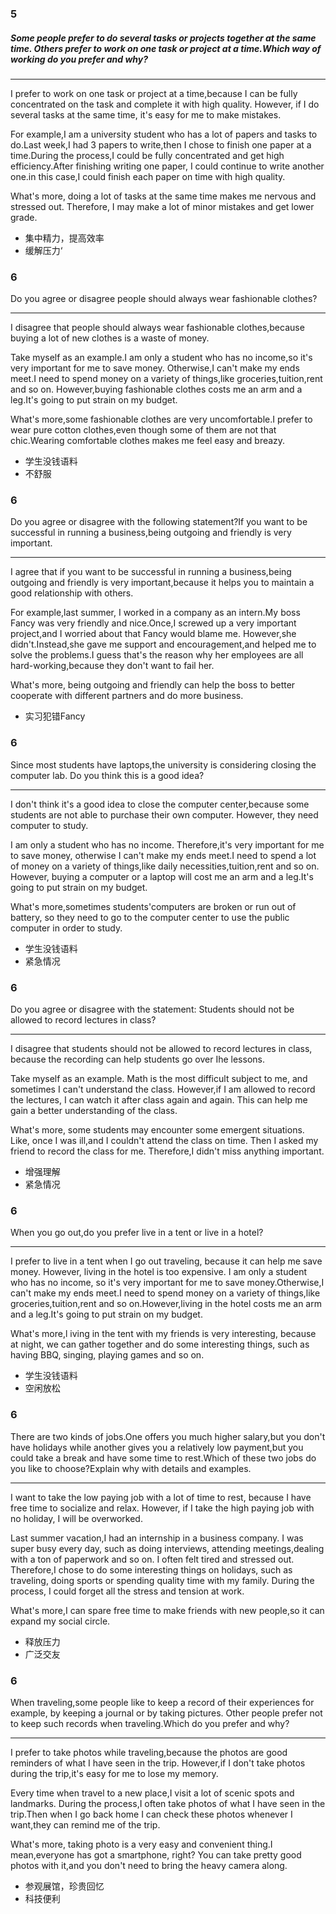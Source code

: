 ### 5

##### Some people prefer to do several tasks or projects together at the same time. Others prefer to work on one task or project at a time.Which way of working do you prefer and why?

---

I prefer to work on one task or project at a time,because I can be fully concentrated on the task and complete it with high quality. However, if I do several tasks at the same time, it's easy for me to make mistakes.

For example,I am a university student who has a lot of papers and tasks to do.Last week,I had 3 papers to write,then I chose to finish one paper at a time.During the process,I could be fully concentrated and get high efficiency.After finishing writing one paper, I could continue to write another one.in this case,I could finish each paper on time with high quality.

What's more, doing a lot of tasks at the same time makes me nervous and stressed out. Therefore, I may make a lot of minor mistakes and get lower grade.

- 集中精力，提高效率
- 缓解压力‘

### 6

Do you agree or disagree people should always wear fashionable clothes?

---

I disagree that people should always wear fashionable clothes,because buying a lot of new clothes is a waste of money.

Take myself as an example.I am only a student who has no income,so it's very important for me to save money. Otherwise,I can't make my ends meet.I need to spend money on a variety of things,like groceries,tuition,rent and so on. However,buying fashionable clothes costs me an arm and a leg.It's going to put strain on my budget.

What's more,some fashionable clothes are very uncomfortable.I prefer to wear pure cotton clothes,even though some of them are not that chic.Wearing comfortable clothes makes me feel easy and breazy.

- 学生没钱语料
- 不舒服

### 6

Do you agree or disagree with the following statement?If you want to be successful in running a business,being outgoing and friendly is very important.

---

I agree that if you want to be successful in running a business,being outgoing and friendly is very important,because it helps you to maintain a good relationship with others.

For example,last summer, I worked in a company as an intern.My boss Fancy was very friendly and nice.Once,I screwed up a very important project,and I worried about that Fancy would blame me. However,she didn't.Instead,she gave me support and encouragement,and helped me to solve the problems.I guess that's the reason why her employees are all hard-working,because they don't want to fail her.

What's more, being outgoing and friendly can help the boss to better cooperate with different partners and do more business.

- 实习犯错Fancy

### 6

Since most students have laptops,the university is considering closing the computer lab. Do you think this is a good idea?

---

I don't think it's a good idea to close the computer center,because some students are not able to purchase their own computer. However, they need computer to study.

I am only a student who has no income. Therefore,it's very important for me to save money, otherwise I can't make my ends meet.I need to spend a lot of money on a variety of things,like daily necessities,tuition,rent and so on. However, buying a computer or a laptop will cost me an arm and a leg.It's going to put strain on my budget.

What's more,sometimes students'computers are broken or run out of battery, so they need to go to the computer center to use the public computer in order to study.

- 学生没钱语料
- 紧急情况

### 6

Do you agree or disagree with the statement: Students should not be allowed to record lectures in class?

---

I disagree that students should not be allowed to record lectures in class, because the recording can help students go over Ihe lessons.

Take myself as an example. Math is the most difficult subject to me, and sometimes I can't understand the class. However,if I am allowed to record the lectures, I can watch it after class again and again. This can help me gain a better understanding of the class.

What's more, some students may encounter some emergent situations. Like, once I was ill,and I couldn't attend the class on time. Then I asked my friend to record the class for me. Therefore,I didn't miss anything important.

- 增强理解
- 紧急情况

### 6

When you go out,do you prefer live in a tent or live in a hotel?

---

I prefer to live in a tent when I go out traveling, because it can help me save money. However, living in the hotel is too expensive. I am only a student who has no income, so it's very important for me to save money.Otherwise,I can't make my ends meet.I need to spend money on a variety of things,like groceries,tuition,rent and so on.However,living in the hotel costs me an arm and a leg.It's going to put strain on my budget.

What's more,l iving in the tent with my friends is very interesting, because at night, we can gather together and do some interesting things, such as having BBQ, singing, playing games and so on.

- 学生没钱语料
- 空闲放松

### 6

There are two kinds of jobs.One offers you much higher salary,but you don't have holidays while another gives you a relatively low payment,but you could take a break and have some time to rest.Which of these two jobs do you like to choose?Explain why with details and examples.

---

I want to take the low paying job with a lot of time to rest, because I have free time to socialize and relax. However, if I take the high paying job with no holiday, I will be overworked.

Last summer vacation,I had an internship in a business company. I was super busy every day, such as doing interviews, attending meetings,dealing with a ton of paperwork and so on. I often felt tired and stressed out. Therefore,I chose to do some interesting things on holidays, such as traveling, doing sports or spending quality time with my family. During the process, I could forget all the stress and tension at work.

What's more,I can spare free time to make friends with new people,so it can expand my social circle.

- 释放压力
- 广泛交友

### 6

When traveling,some people like to keep a record of their experiences for example, by keeping a journal or by taking pictures. Other people prefer not to keep such records when traveling.Which do you prefer and why?

---

I prefer to take photos while traveling,because the photos are good reminders of what I have seen in the trip. However,if I don't take photos during the trip,it's easy for me to lose my memory.

Every time when travel to a new place,I visit a lot of scenic spots and landmarks. During the process,I often take photos of what I have seen in the trip.Then when I go back home I can check these photos whenever I want,they can remind me of the trip.

What's more, taking photo is a very easy and convenient thing.I mean,everyone has got a smartphone, right? You can take pretty good photos with it,and you don't need to bring the heavy camera along.

- 参观展馆，珍贵回忆
- 科技便利
